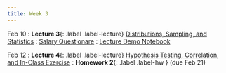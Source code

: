 ```yaml
---
title: Week 3
---
```


Feb 10
: **Lecture 3**{: .label .label-lecture} [Distributions, Sampling, and Statistics]()
	: [Salary Questionare](https://docs.google.com/forms/d/e/1FAIpQLScGl6CMjzpbX3tozaLzqdSP3ihDAguCKFI-dYshfKoQKbg9Dw/viewform?usp=sharing) 
	: [Lecture Demo Notebook](https://colab.research.google.com/drive/1ldmjEpiVs-hofzTkceAsezXCViQT6S33?usp=sharing)

Feb 12
: **Lecture 4**{: .label .label-lecture} [Hypothesis Testing, Correlation, and In-Class Exercise]()
: **Homework 2**{: .label .label-hw } (due Feb 21)

<!-- Feb 7
: **Homework 1 Due**{: .label .label-deadline } 
: **Grad Book Reading**{: .label .label-deadline } [Make selection and notify instructor](gradproject#modern-book-and-research-papers-on-machine-learning)    -->